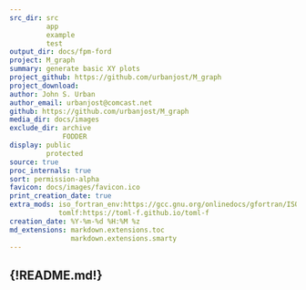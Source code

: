 ```yaml
---
src_dir: src
         app
         example
         test
output_dir: docs/fpm-ford
project: M_graph
summary: generate basic XY plots
project_github: https://github.com/urbanjost/M_graph
project_download:
author: John S. Urban
author_email: urbanjost@comcast.net
github: https://github.com/urbanjost/M_graph
media_dir: docs/images
exclude_dir: archive
             FODDER
display: public
         protected
source: true
proc_internals: true
sort: permission-alpha
favicon: docs/images/favicon.ico
print_creation_date: true
extra_mods: iso_fortran_env:https://gcc.gnu.org/onlinedocs/gfortran/ISO_005fFORTRAN_005fENV.html
            tomlf:https://toml-f.github.io/toml-f
creation_date: %Y-%m-%d %H:%M %z
md_extensions: markdown.extensions.toc
               markdown.extensions.smarty
---
```

{!README.md!}
---
